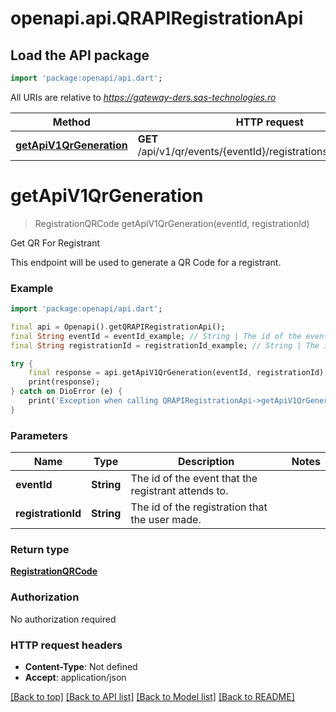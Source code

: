 # openapi.api.QRAPIRegistrationApi

## Load the API package
```dart
import 'package:openapi/api.dart';
```

All URIs are relative to *https://gateway-ders.sas-technologies.ro*

Method | HTTP request | Description
------------- | ------------- | -------------
[**getApiV1QrGeneration**](QRAPIRegistrationApi.md#getapiv1qrgeneration) | **GET** /api/v1/qr/events/{eventId}/registrations/{registrationId} | Get QR For Registrant


# **getApiV1QrGeneration**
> RegistrationQRCode getApiV1QrGeneration(eventId, registrationId)

Get QR For Registrant

This endpoint will be used to generate a QR Code for a registrant.

### Example
```dart
import 'package:openapi/api.dart';

final api = Openapi().getQRAPIRegistrationApi();
final String eventId = eventId_example; // String | The id of the event that the registrant attends to.
final String registrationId = registrationId_example; // String | The id of the registration that the user made.

try {
    final response = api.getApiV1QrGeneration(eventId, registrationId);
    print(response);
} catch on DioError (e) {
    print('Exception when calling QRAPIRegistrationApi->getApiV1QrGeneration: $e\n');
}
```

### Parameters

Name | Type | Description  | Notes
------------- | ------------- | ------------- | -------------
 **eventId** | **String**| The id of the event that the registrant attends to. | 
 **registrationId** | **String**| The id of the registration that the user made. | 

### Return type

[**RegistrationQRCode**](RegistrationQRCode.md)

### Authorization

No authorization required

### HTTP request headers

 - **Content-Type**: Not defined
 - **Accept**: application/json

[[Back to top]](#) [[Back to API list]](../README.md#documentation-for-api-endpoints) [[Back to Model list]](../README.md#documentation-for-models) [[Back to README]](../README.md)

